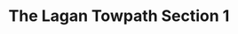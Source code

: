 ---
title: "The Lagan Towpath Section 1"
address: "The Lagan Towpath Section 1, Lagan Valley Regional Park, Belfast, Antrim"
tel: "+44 (0)28 9049 1922"
county: "Antrim"
category: "Parks"
type: "Content"
lat: "54.59572982788086"
lng: "-5.936308860778809"
---